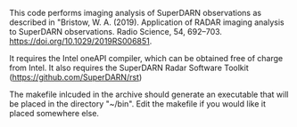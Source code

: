 This code performs imaging analysis of SuperDARN observations as described in "Bristow, W. A. (2019). Application of RADAR imaging analysis to SuperDARN observations. Radio Science, 54, 692–703. https://doi.org/10.1029/2019RS006851.

It requires the Intel oneAPI compiler, which can be obtained free of charge from Intel. It also requires the SuperDARN Radar Software Toolkit (https://github.com/SuperDARN/rst)

The makefile inlcuded in the archive should generate an executable that will be placed in the directory "~/bin". Edit the makefile if you would like it placed somewhere else.
